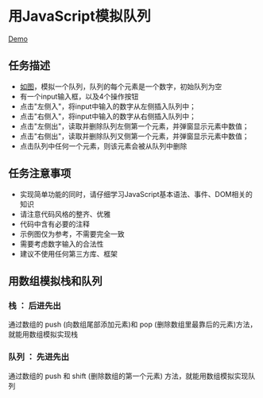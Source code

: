 # 用JavaScript模拟队列
[Demo](http://1039958384.github.io/IFE/task-2-5/)

## 任务描述
* [如图](http://7xrp04.com1.z0.glb.clouddn.com/task_2_18_1.jpg)，模拟一个队列，队列的每个元素是一个数字，初始队列为空
* 有一个input输入框，以及4个操作按钮
* 点击"左侧入"，将input中输入的数字从左侧插入队列中；
* 点击"右侧入"，将input中输入的数字从右侧插入队列中；
* 点击"左侧出"，读取并删除队列左侧第一个元素，并弹窗显示元素中数值；
* 点击"右侧出"，读取并删除队列又侧第一个元素，并弹窗显示元素中数值；
* 点击队列中任何一个元素，则该元素会被从队列中删除 

## 任务注意事项
* 实现简单功能的同时，请仔细学习JavaScript基本语法、事件、DOM相关的知识
* 请注意代码风格的整齐、优雅
* 代码中含有必要的注释
* 示例图仅为参考，不需要完全一致
* 需要考虑数字输入的合法性
* 建议不使用任何第三方库、框架

## 用数组模拟栈和队列
### 栈 ： 后进先出
通过数组的 push (向数组尾部添加元素)和 pop (删除数组里最靠后的元素)方法，就能用数组模拟实现栈
### 队列 ： 先进先出
通过数组的 push 和 shift (删除数组的第一个元素) 方法，就能用数组模拟实现队列

